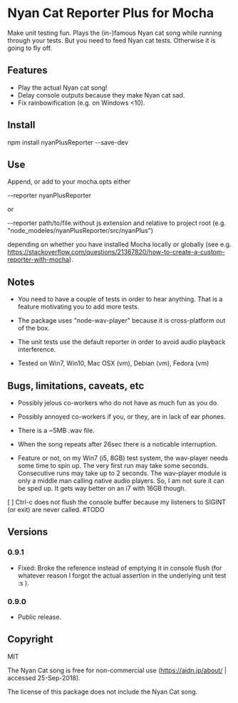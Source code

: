 # Nyan Cat Reporter Plus for Mocha

Make unit testing fun. Plays the (in-)famous Nyan cat song while running through your tests. But you need to feed Nyan cat tests. Otherwise it is going to fly off.


## Features

- Play the actual Nyan cat song!
- Delay console outputs because they make Nyan cat sad.
- Fix rainbowification (e.g. on Windows <10).


## Install

npm install nyanPlusReporter --save-dev


## Use

Append, or add to your mocha.opts either

--reporter nyanPlusReporter

or

--reporter path/to/file.without js extension and relative to project root (e.g. "node_modeles/nyanPlusReporter/src/nyanPlus")

depending on whether you have installed Mocha locally or globally (see e.g. https://stackoverflow.com/questions/21367820/how-to-create-a-custom-reporter-with-mocha).


## Notes

- You need to have a couple of tests in order to hear anything. That is a feature motivating you to add more tests.

- The package uses "node-wav-player" because it is cross-platform out of the box.

- The unit tests use the default reporter in order to avoid audio playback interference.

- Tested on Win7, Win10, Mac OSX (vm), Debian (vm), Fedora (vm)


## Bugs, limitations, caveats, etc

- Possibly jelous co-workers who do not have as much fun as you do.

- Possibly annoyed co-workers if you, or they, are in lack of ear phones.

- There is a ~5MB .wav file.

- When the song repeats after 26sec there is a noticable interruption. 

- Feature or not, on my Win7 (i5, 8GB) test system, the wav-player needs some time to spin up. The very first run may take some seconds. Consecutive runs may take up to 2 seconds. The wav-player module is only a middle man calling native audio players. So, I am not sure it can be sped up. It gets way better on an i7 with 16GB though.

[ ] Ctrl-c does not flush the console buffer because my listeners to SIGINT (or exit) are never called. #TODO


## Versions

### 0.9.1 
- Fixed: Broke the reference instead of emptying it in console flush (for whatever reason I forgot the actual assertion in the underlying unit test :s ). 

### 0.9.0 
- Public release.


## Copyright

MIT

The Nyan Cat song is free for non-commercial use (https://aidn.jp/about/ | accessed 25-Sep-2018).

The license of this package does not include the Nyan Cat song.